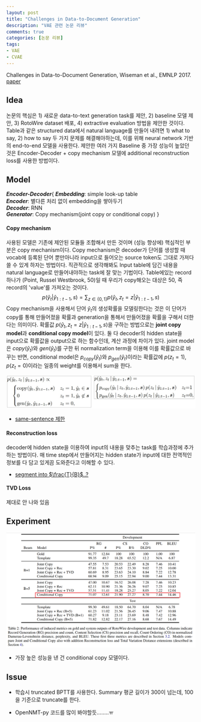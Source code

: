 ```yaml
---
layout: post
title: "Challenges in Data-to-Document Generation"
description: "VAE 관련 논문 리뷰"
comments: true
categories: [논문 리뷰]
tags:
- VAE
- CVAE
---
```


Challenges in Data-to-Document Generation, Wiseman et al., EMNLP 2017. [paper](https://arxiv.org/abs/1707.08052)

## Idea
논문의 핵심은 1) 새로운 data-to-text generation task를 제안, 2) baseline 모델 제안, 3) RotoWire dataset 배포, 4)  extractive evaluation 방법을 제안한 것이다. Table과 같은 structured data에서 natural language를 만들어 내려면 1) what to say, 2) how to say 두 가지 문제를 해결해야하는데, 이를 위해 neural network 기반의 end-to-end 모델을 사용한다. 제안한 여러 가지 Baseline 중 가장 성능이 높았던 것은 Encoder-Decoder + copy mechanism 모델에 additional reconstruction loss를 사용한 방법이다.			

  

## Model
***Encoder-Decoder***{
    ***Embedding***:  simple look-up table  
    ***Encoder***: 별다른 처리 없이 embedding을 쌓아두기  
    ***Decoder***:  RNN  
    ***Generator***:  Copy mechanism(joint copy or conditional copy)
    }

#### Copy mechanism

사용된 모델은 기존에 제안된 모듈들 조합해서 만든 것이며 (성능 향상에) 핵심적인 부분은 copy mechanism이다. Copy mechanism은 decoder가 단어를 생성할 때 vocab에 등록된 단어 뿐만아니라 input으로 들어오는 source token도 그대로 가져다 쓸 수 있게 하자는 방법이다. 직관적으로 생각해봐도 Input table에 담긴 내용을 natural language로 만들어내야하는 task에 잘 맞는 기법이다. Table에있는 record 하나가 (Point, Russel Westbrook, 50)일 때 우리가 copy해오는 대상은 50, 즉 record의 'value'를 가져오는 것이다.
$$
p(\hat{y}_t | \hat{y}_{1:t-1}, s) = \sum_{z\in\left\{0,1\right\}}p(\hat{y}_t, z_t=z|\hat{y}_{1:t-1}, s)
$$
Copy mechanism을 사용해서 단어 $\hat{y}_t$의 생성확률을 모델링한다는 것은 이 단어가 copy를 통해 만들어졌을 확률과 generation을 통해서 만들어졌을 확률을 구해서 더한다는 의미이다.  확률값 $p(\hat{y}_t, z_t=z|\hat{y}_{1:t-1}, s)$을 구하는 방법으로는 **joint copy model**과 **conditional copy model**이 있다. 둘 다 decoder의 hidden state을 input으로 확률값을 output으로 하는 함수인데, 계산 과정에 차이가 있다. joint model은 $copy(\hat{y}_t)$와 $gen(\hat{y}_t)$를 구한 뒤 normalization term을 이용해 이를 확률값으로 바꾸는 반면, conditional model은 $p_{copy}({\hat{y}_t})$와 $p_{gen}({\hat{y}_t})$이라는 확률값에 $p(z_t=1), p(z_t=0)$이라는 일종의 weight를 이용해서 sum을 한다.

![copy](/assets/img/copy.jpg)

- <u>same-sentence 제한</u>

#### Reconstruction loss

decoder에 hidden state을 이용하여 input의 내용을 맞추는 task를 학습과정에 추가하는 방법이다. 매 time step에서 만들어지는 hidden state가 input에 대한 전역적인 정보를 다 담고 있게끔 도와준다고 이해할 수 있다.

- <u>segment into $\frac{T}{B}$..?</u>

#### TVD Loss

제대로 안 나와 있음

  

## Experiment
![result](/assets/img/wiseman_result.PNG)

- 가장 높은 성능을 낸 건 conditional copy 모델이다.

  

## Issue

- 학습시 truncated BPTT를 사용한다. Summary 평균 길이가 300이 넘는데, 100을 기준으로 truncate를 한다.

- OpenNMT-py 코드를 많이 봐야할듯........ㅠ